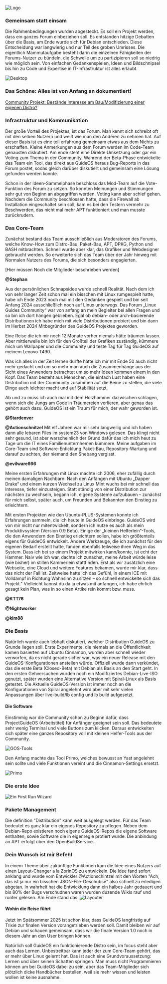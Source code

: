 ![Logo](https://github.com/GuideOS/things-and-stuff/blob/main/img/guideos-finale-logo-schriftzug-weiss.png?raw=true)

### Gemeinsam statt einsam

Die Rahmenbedingungen wurden abgesteckt. Es soll ein Projekt werden, dass ein ganzes Forum einbeziehen soll. Es entstanden hitzige Debatten über die Basis, am Ende wurde sich für Debian entschieden. Diese Entscheidung war langwierig und nur Teil des groben Umrisses. Die eigentlich Mammutaufgabe besteht darin die einzelnen Fähigkeiten der Forums-Nutzer zu bündeln, die Schwelle um zu partizipieren soll so niedrig wie möglich sein. Von einfachen Gedankenspielen, Ideen und Bildschnipsel bis hin zu Code und Expertise in IT-Infrastruktur ist alles erlaubt.    
    
![Desktop](https://github.com/GuideOS/things-and-stuff/blob/main/img/gos-desktop.png?raw=true)    
    
### Das Schöne: Alles ist von Anfang an dokumentiert!

[Community Projekt: Bestände Interesse am Bau/Modifizierung einer eigenen Distro?](https://forum.linuxguides.de/index.php?thread/7487-community-projekt-best%C3%A4nde-interesse-am-bau-modifizierung-einer-eigenen-distro/&pageNo=1)


### Infrastruktur und Kommunikation

Der große Vorteil des Projektes, ist das Forum. Man kennt sich schreibt oft mit den selben Nutzern und weiß wie man den Anderen zu nehmen hat. Auf dieser Basis ist es eine toll erfahrung gemeinsam etwas aus dem Nichts zu erschaffen. Kleine Anmerkungen aus dem Forum werden im Code-Team genausten diskutiert. Am ende steht eine Direkte Umsetzung oder gar ein Voting zum Thema in der Community. Wahrend der Beta-Phase entwickelte das Team ein Tool, das direkt aus GuideOS heraus Bug-Reports in das Forum postet, sodas gleich darüber diskutiert und gemeinsam eine Lösung gefunden werden konnte.

Schon in der Ideen-Sammelphase beschloss das Mod-Team auf die Vote-Funktion des Forum zu setzen. So konnten Meinungen und Stimmungen sehr gut von Beginn an abgegriffen werden. Voting kann aber schief gehen. Nachdem die Community beschlossen hatte, dass die Firewall ab Installation eingeschaltet sein soll, kam es bei den Testern vermehr zu Beschwerden, das nicht mal mehr APT funktioniert und man musste zurückrudern.

### Das Core-Team

Zunächst bestand das Team ausschließlich aus Moderatoren des Forums, welche Know-How zum Distro-Bau, Paket-Bau, APT, DPKG, Python und BASH mitbrachten. Schnell wurde aber klar, das Grafiker und Webdesigner gebraucht werden. So erweiterte sich das Team über der Jahr hinweg mit Normalen Nutzers des Forums, die sich besonders engagierten.

\[Hier müssen Noch die Mitglieder beschrieben werden\]

**@Stephan**

Aus der persönlichen Schnapsidee wurde schnell Realität. Nach dem ich von sehr langer Zeit schon mal ein bisschen mit Linux rumgespielt hatte, habe ich Ende 2023 noch mal mit den Gedanken gespielt und bin seit Anfang 2024 ausschließlich noch auf Linux unterwegs. Das Forum „Linux Guides Community“ war von anfang an mein Begleiter bei allen Fragen und so bin ich dort hängen geblieben. Egal ob debian- oder arch-basierende Distributionen ich habe mich mit viele Distributionen probiert und bin dann im Herbst 2024 Mitbegründer des GuideOS Projektes geworden.

Eine Reise die ich mir noch 12 Monate vorher niemals hätte träumen lassen. Aber mittlerweile bin ich für den Großteil der Grafiken zuständig, kümmere mich um Wallpaper und die Community und teste Tag für Tag GuideOS auf meinem Lenovo T490.

Was ich alles in der Zeit lernen durfte hätte ich mir mit Ende 50 auch nicht mehr gedacht und um so mehr man auch die Zusammenhänge aus der Sicht eines Anwenders betrachtet um so mehr Ideen kommen einem in den Kopf. Das Team besteht aus Menschen, die einfach Lust haben eine Distribution mit der Community zusammen auf die Beine zu stellen, die viele Dinge auch leichter macht und auf Stabilität setzt.

Ab und zu muss ich auch mal mit dem Holzhammer dazwischen schlagen, wenn sich die Jungs am Code in Träumereien verlieren, aber genau das gehört auch dazu. GuideOS ist ein Traum für mich, der wahr geworden ist.

**@Stardenver**

**@Actionschnitzel**
Mit elf Jahren war mir sehr langweilig und ich haben dann alle lebaren Files im system23 von Windows gelesen. Das klingt nicht sehr gesund, ist aber warscheinlich der Grund dafür das ich mich heut zu Tage um die IT eines Familienunternhemen kümmere. Meine aufgaben im Core-Team sind Software-Enticklung Paket-Bau, Repository-Wartung und darauf zu achten, der niemand den Shebang vergisst.

**@evilware666**    
    
Meine ersten Erfahrungen mit Linux machte ich 2006, eher zufällig durch meinen damaligen Nachbarn.
Nach den Anfängen mit Ubuntu „Dapper Drake“ und einem kurzen Wechsel zu Linux Mint wuchs bei mir schnell das Interesse, tiefer einzusteigen.
Statt ständig von einer Distribution zur nächsten zu wechseln, begann ich, eigene Systeme aufzubauen – zunächst für mich selbst, später auch, um Freunden und Bekannten den Einstieg zu erleichtern.

Mit ersten Projekten wie den Ubuntu-PLUS-Systemen konnte ich Erfahrungen sammeln, die ich heute in GuideOS einbringe.
GuideOS wird von mir nicht nur mitentwickelt, sondern ich nutze es auch als mein Produktivsystem (Version 0.9 Beta). Einige der „kleinen Helferlein“-Tools, die den Anwendern den Einstieg erleichtern sollen, habe ich größtenteils eigens für GuideOS entwickelt. Andere Werkzeuge, die ich zunächst für den eigenen Bedarf erstellt hatte, fanden ebenfalls teilweise ihren Weg in das System. Dass ich bei so einem Projekt mitwirken kann/konnte, ist echt der Hammer. Naiv wie ich war, dachte ich zunächst, meine Arbeit würde leise (wie bisher) im stillen Kämmerlein stattfinden. Erst als wir zusätzlich eine Webseite, eine Cloud und weitere Features bekamen, wurde mir klar, dass das nicht der Fall ist. Zeitweise hatte ich das Gefühl, in einem ICE mit Volldampf in Richtung Wahnsinn zu sitzen – so schnell entwickelte sich das Projekt." Vielleicht kannst du da ja etwas mit anfangen, ich habe ehrlich gesagt kein Plan, was in so einen Artike rein kommt bzw. muss.

**@KTT76**

**@Nightworker**

**@kim88**    

     
### Die Basis

Natürlich wurde auch lebhaft diskutiert, welcher Distribution GuideOS zu Grunde liegen soll. Erste Experimente, die niemals an die Öffentlichkeit kamen basierten auf Ubuntu Cinnamon, wurden aber schnell wieder verworfen, da es nicht gerade sicher war, was ein neuer Release mit den GuideOS-Konfigurationen anstellen würde. Offiziell wurde dann verkündet, das die erste Beta (Closed-Beta) mit Debian als Basis an den Start geht. In den ersten Gehversuchen wurden noch ein Modifiziertes Debian-Live-ISO genutzt, später wurden eine Alternative Version mit Spiral-Linux als Basis getestet. Die Aktuelle GuideOS-Version ist immer noch an die Konfigurationen von Spiral angelehnt wird aber mit sehr vielen Anpassungen über live-build/lb config und lb build aufgesetzt.

#### Die Software

Einstimmig war die Community schon zu Beginn dafür, dass ProjectGuideOS (Arbeitstitel) für Anfänger geeignet sein soll. Das bedeutete sehr wenig Terminal und viele Buttons zum klicken. Daraus entwickelten sich später eine ganzes Repository voll mit kleinen Helfer-Tools aus der Community.

![GOS-Tools](https://github.com/GuideOS/things-and-stuff/blob/main/img/gos-menu.png?raw=true)

Den Anfang machte das Tool Primo, welches bewusst an Yast angelehnt sein sollte und viele Funktionen vereint und die Cinnamon-Settings ersetzt.

![Primo](https://github.com/GuideOS/things-and-stuff/blob/main/img/primo-front.png?raw=true)

### Die erste Idee

![Ein First Run Wizard](https://github.com/GuideOS/things-and-stuff/blob/main/img/erste-idee.png?raw=true)

### Pakete Management

Die definition "Distribution" kann weit ausgelegt werden. Für das Team bedeutet es ganz klar ein eigenes Repository zu pflegen. Neben dem Debian-Repo existieren noch eigene GuideOS-Repos die eigene Software enthalten, sowie Software die in eigenregie protiert wurde. Die anbindung an APT erfolgt über den OpenBuildService.

### Dein Wunsch ist mir Befehl

In einem Theme über zukünftige Funktionen kam die Idee eines Nutzers auf einen Layout-Changer a la ZorinOS zu entwickeln. Die Idee fand sofort anklang und wurde vom Entwickler @Actionschintzel mit den Worten "Ach, das ist ja nur ein bisschen JSON-File-Geschubse" also schnell zu erledigen abgetan. In wahrheit hat die Entwicklung dann ein halbes Jahr gedauert und bis 80% der Bugs verschudnen waren wurden duzende Wikis rauf und runter gelesen. Am Ende stand das:
![Layouter](https://github.com/GuideOS/things-and-stuff/blob/main/img/primo-layout.png?raw=true)

#### Wohin die Reise führt

Jetzt im Spätsommer 2025 ist schon klar, dass GuideOS langfristig auf Trixie zur finalen Version vorangetrieben werden soll. Damit bleiben wir auf Debian und schauen gemeinsam, dass wir die finale Version 1.0 noch in diesem Jahr an den User bringen können.

Natürlich soll GuideOS ein funktionierende Distro sein, im focus steht aber auch das Lernen. Unbestreitbar kann jeder der zum Core-Team gehört, das er mehr über Linux gelernt hat. Das ist auch eine Grundvoraussetzung: Lernen und über seinen Schatten springen. Man muss nicht Programmieren können um bei GuideOS dabei zu sein, aber das Team-Mitglieder sich plötzlich dicke Handbücher bestellen, weil sie mehr wissen und leisten wollen ist keine ausnahme.
